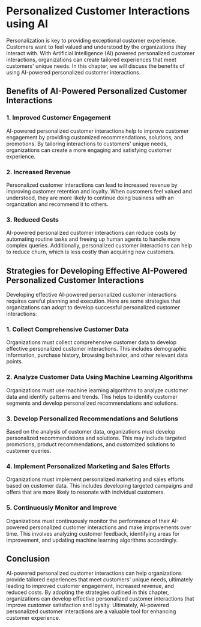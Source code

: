 Personalized Customer Interactions using AI
=============================================================================================

Personalization is key to providing exceptional customer experience. Customers want to feel valued and understood by the organizations they interact with. With Artificial Intelligence (AI) powered personalized customer interactions, organizations can create tailored experiences that meet customers' unique needs. In this chapter, we will discuss the benefits of using AI-powered personalized customer interactions.

Benefits of AI-Powered Personalized Customer Interactions
---------------------------------------------------------

### 1. Improved Customer Engagement

AI-powered personalized customer interactions help to improve customer engagement by providing customized recommendations, solutions, and promotions. By tailoring interactions to customers' unique needs, organizations can create a more engaging and satisfying customer experience.

### 2. Increased Revenue

Personalized customer interactions can lead to increased revenue by improving customer retention and loyalty. When customers feel valued and understood, they are more likely to continue doing business with an organization and recommend it to others.

### 3. Reduced Costs

AI-powered personalized customer interactions can reduce costs by automating routine tasks and freeing up human agents to handle more complex queries. Additionally, personalized customer interactions can help to reduce churn, which is less costly than acquiring new customers.

Strategies for Developing Effective AI-Powered Personalized Customer Interactions
---------------------------------------------------------------------------------

Developing effective AI-powered personalized customer interactions requires careful planning and execution. Here are some strategies that organizations can adopt to develop successful personalized customer interactions:

### 1. Collect Comprehensive Customer Data

Organizations must collect comprehensive customer data to develop effective personalized customer interactions. This includes demographic information, purchase history, browsing behavior, and other relevant data points.

### 2. Analyze Customer Data Using Machine Learning Algorithms

Organizations must use machine learning algorithms to analyze customer data and identify patterns and trends. This helps to identify customer segments and develop personalized recommendations and solutions.

### 3. Develop Personalized Recommendations and Solutions

Based on the analysis of customer data, organizations must develop personalized recommendations and solutions. This may include targeted promotions, product recommendations, and customized solutions to customer queries.

### 4. Implement Personalized Marketing and Sales Efforts

Organizations must implement personalized marketing and sales efforts based on customer data. This includes developing targeted campaigns and offers that are more likely to resonate with individual customers.

### 5. Continuously Monitor and Improve

Organizations must continuously monitor the performance of their AI-powered personalized customer interactions and make improvements over time. This involves analyzing customer feedback, identifying areas for improvement, and updating machine learning algorithms accordingly.

Conclusion
----------

AI-powered personalized customer interactions can help organizations provide tailored experiences that meet customers' unique needs, ultimately leading to improved customer engagement, increased revenue, and reduced costs. By adopting the strategies outlined in this chapter, organizations can develop effective personalized customer interactions that improve customer satisfaction and loyalty. Ultimately, AI-powered personalized customer interactions are a valuable tool for enhancing customer experience.
